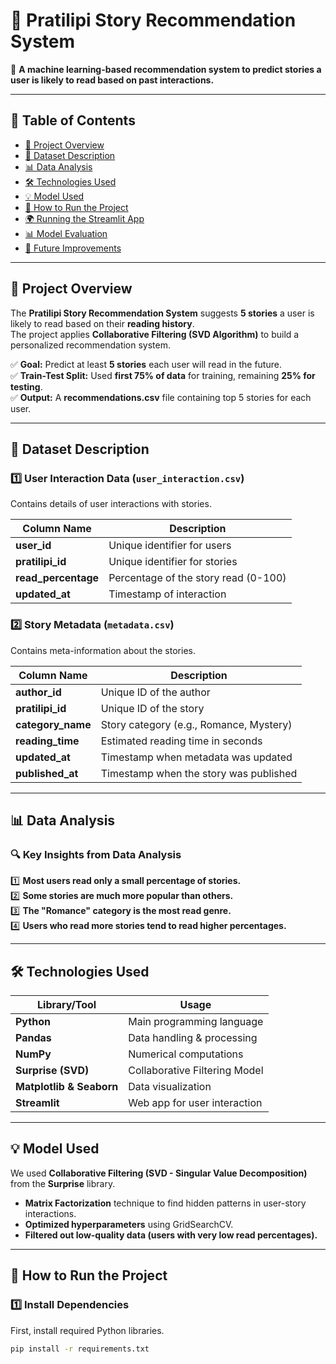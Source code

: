 # 📖 Pratilipi Story Recommendation System

🚀 **A machine learning-based recommendation system to predict stories a user is likely to read based on past interactions.**  

---

## 📌 Table of Contents
- [📖 Project Overview](#-project-overview)
- [📂 Dataset Description](#-dataset-description)
- [📊 Data Analysis](#-data-analysis)
- [🛠 Technologies Used](#-technologies-used)
- [💡 Model Used](#-model-used)
- [📌 How to Run the Project](#-how-to-run-the-project)
- [🌍 Running the Streamlit App](#-running-the-streamlit-app)
- [📊 Model Evaluation](#-model-evaluation)
- [🚀 Future Improvements](#-future-improvements)

---

## 📖 Project Overview
The **Pratilipi Story Recommendation System** suggests **5 stories** a user is likely to read based on their **reading history**.  
The project applies **Collaborative Filtering (SVD Algorithm)** to build a personalized recommendation system.

✅ **Goal:** Predict at least **5 stories** each user will read in the future.  
✅ **Train-Test Split:** Used **first 75% of data** for training, remaining **25% for testing**.  
✅ **Output:** A **recommendations.csv** file containing top 5 stories for each user.

---

## 📂 Dataset Description

### **1️⃣ User Interaction Data (`user_interaction.csv`)**
Contains details of user interactions with stories.

| Column Name | Description |
|-------------|------------|
| **user_id** | Unique identifier for users |
| **pratilipi_id** | Unique identifier for stories |
| **read_percentage** | Percentage of the story read (0-100) |
| **updated_at** | Timestamp of interaction |

### **2️⃣ Story Metadata (`metadata.csv`)**
Contains meta-information about the stories.

| Column Name | Description |
|-------------|------------|
| **author_id** | Unique ID of the author |
| **pratilipi_id** | Unique ID of the story |
| **category_name** | Story category (e.g., Romance, Mystery) |
| **reading_time** | Estimated reading time in seconds |
| **updated_at** | Timestamp when metadata was updated |
| **published_at** | Timestamp when the story was published |

---

## 📊 Data Analysis

### 🔍 Key Insights from Data Analysis
1️⃣ **Most users read only a small percentage of stories.**  
2️⃣ **Some stories are much more popular than others.**  
3️⃣ **The "Romance" category is the most read genre.**  
4️⃣ **Users who read more stories tend to read higher percentages.**  

---

## 🛠 Technologies Used

| **Library/Tool** | **Usage** |
|-----------------|---------|
| **Python** | Main programming language |
| **Pandas** | Data handling & processing |
| **NumPy** | Numerical computations |
| **Surprise (SVD)** | Collaborative Filtering Model |
| **Matplotlib & Seaborn** | Data visualization |
| **Streamlit** | Web app for user interaction |

---

## 💡 Model Used
We used **Collaborative Filtering (SVD - Singular Value Decomposition)** from the **Surprise** library.  
- **Matrix Factorization** technique to find hidden patterns in user-story interactions.  
- **Optimized hyperparameters** using GridSearchCV.  
- **Filtered out low-quality data (users with very low read percentages).**  

---

## 📌 How to Run the Project

### 1️⃣ Install Dependencies
First, install required Python libraries.
```sh
pip install -r requirements.txt
